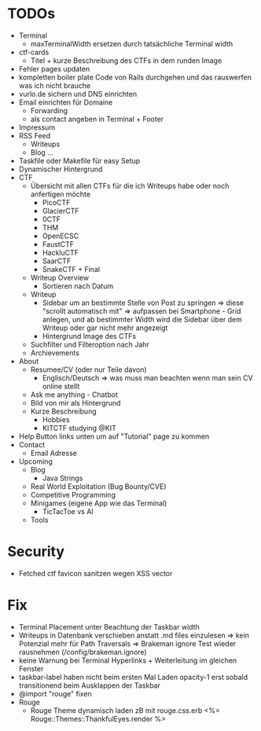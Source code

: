 # TODOs
- Terminal
    - maxTerminalWidth ersetzen durch tatsächliche Terminal width
- ctf-cards
    - Titel + kurze Beschreibung des CTFs in dem runden Image
- Fehler pages updaten
- kompletten boiler plate Code von Rails durchgehen und das rauswerfen was ich nicht brauche
- vurlo.de sichern und DNS einrichten
- Email einrichten für Domaine
    - Forwarding
    - als contact angeben in Terminal + Footer
- Impressum
- RSS Feed
    - Writeups
    - Blog
    ...
- Taskfile oder Makefile für easy Setup
- Dynamischer Hintergrund
- CTF
    - Übersicht mit allen CTFs für die ich Writeups habe oder noch anfertigen möchte
        - PicoCTF
        - GlacierCTF
        - 0CTF
        - THM
        - OpenECSC
        - FaustCTF
        - HackluCTF
        - SaarCTF
        - SnakeCTF + Final
    - Writeup Overview
        - Sortieren nach Datum
    - Writeup
        - Sidebar um an bestimmte Stelle von Post zu springen
            => diese "scrollt automatisch mit"
            => aufpassen bei Smartphone
                - Grid anlegen, und ab bestimmter Width wird die Sidebar über dem Writeup oder gar nicht mehr angezeigt
        - Hintergrund Image des CTFs
    - Suchfilter und Filteroption nach Jahr
    - Archievements
- About
    - Resumee/CV (oder nur Teile davon)
        - Englisch/Deutsch
        => was muss man beachten wenn man sein CV online stellt
    - Ask me anything - Chatbot
    - Bild von mir als Hintergrund
    - Kurze Beschreibung
        - Hobbies
        - KITCTF studying @KIT
- Help Button links unten um auf "Tutorial" page zu kommen
- Contact
    - Email Adresse
- Upcoming
    - Blog
        - Java Strings
    - Real World Exploitation (Bug Bounty/CVE)
    - Competitive Programming
    - Minigames (eigene App wie das Terminal)
        - TicTacToe vs AI
    - Tools

# Security
- Fetched ctf favicon sanitzen wegen XSS vector

# Fix
- Terminal Placement unter Beachtung der Taskbar width
- Writeups in Datenbank verschieben anstatt .md files einzulesen
    => kein Potenzial mehr für Path Traversals
    => Brakeman ignore Test wieder rausnehmen (/config/brakeman.ignore)
- keine Warnung bei Terminal Hyperlinks + Weiterleitung im gleichen Fenster
- taskbar-label haben nicht beim ersten Mal Laden opacity-1 erst sobald transitionend beim Ausklappen der Taskbar
- @import "rouge" fixen
- Rouge
    - Rouge Theme dynamisch laden zB mit rouge.css.erb
        <%= Rouge::Themes::ThankfulEyes.render %>

